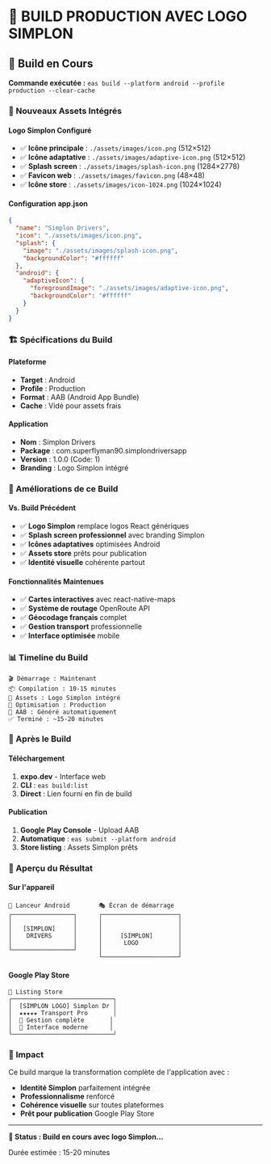 # 🚀 BUILD PRODUCTION AVEC LOGO SIMPLON

## 📱 Build en Cours

**Commande exécutée :** `eas build --platform android --profile production --clear-cache`

### 🎨 Nouveaux Assets Intégrés

#### Logo Simplon Configuré
- ✅ **Icône principale** : `./assets/images/icon.png` (512×512)
- ✅ **Icône adaptative** : `./assets/images/adaptive-icon.png` (512×512) 
- ✅ **Splash screen** : `./assets/images/splash-icon.png` (1284×2778)
- ✅ **Favicon web** : `./assets/images/favicon.png` (48×48)
- ✅ **Icône store** : `./assets/images/icon-1024.png` (1024×1024)

#### Configuration app.json
```json
{
  "name": "Simplon Drivers",
  "icon": "./assets/images/icon.png",
  "splash": {
    "image": "./assets/images/splash-icon.png",
    "backgroundColor": "#ffffff"
  },
  "android": {
    "adaptiveIcon": {
      "foregroundImage": "./assets/images/adaptive-icon.png",
      "backgroundColor": "#ffffff"
    }
  }
}
```

### 🏗️ Spécifications du Build

#### Plateforme
- **Target** : Android
- **Profile** : Production
- **Format** : AAB (Android App Bundle)
- **Cache** : Vidé pour assets frais

#### Application
- **Nom** : Simplon Drivers
- **Package** : com.superflyman90.simplondriversapp
- **Version** : 1.0.0 (Code: 1)
- **Branding** : Logo Simplon intégré

### 🎯 Améliorations de ce Build

#### Vs. Build Précédent
- ✅ **Logo Simplon** remplace logos React génériques
- ✅ **Splash screen professionnel** avec branding Simplon
- ✅ **Icônes adaptatives** optimisées Android
- ✅ **Assets store** prêts pour publication
- ✅ **Identité visuelle** cohérente partout

#### Fonctionnalités Maintenues
- ✅ **Cartes interactives** avec react-native-maps
- ✅ **Système de routage** OpenRoute API
- ✅ **Géocodage français** complet
- ✅ **Gestion transport** professionnelle
- ✅ **Interface optimisée** mobile

### 📊 Timeline du Build

```
🎬 Démarrage : Maintenant
📦 Compilation : 10-15 minutes
🎨 Assets : Logo Simplon intégré
🔧 Optimisation : Production
📱 AAB : Généré automatiquement
✅ Terminé : ~15-20 minutes
```

### 🚀 Après le Build

#### Téléchargement
1. **expo.dev** - Interface web
2. **CLI** : `eas build:list`
3. **Direct** : Lien fourni en fin de build

#### Publication
1. **Google Play Console** - Upload AAB
2. **Automatique** : `eas submit --platform android`
3. **Store listing** : Assets Simplon prêts

### 📱 Aperçu du Résultat

#### Sur l'appareil
```
📱 Lanceur Android        🎭 Écran de démarrage
┌─────────────────┐      ┌─────────────────────┐
│                 │      │                     │
│   [SIMPLON]     │      │                     │
│    DRIVERS      │      │     [SIMPLON]       │
│                 │      │      LOGO           │
└─────────────────┘      │                     │
                         └─────────────────────┘
```

#### Google Play Store
```
🏪 Listing Store
┌────────────────────────────┐
│  [SIMPLON LOGO] Simplon Dr │
│  ★★★★★ Transport Pro       │
│  🚛 Gestion complète       │
│  📱 Interface moderne      │
└────────────────────────────┘
```

### 🎉 Impact

Ce build marque la transformation complète de l'application avec :
- **Identité Simplon** parfaitement intégrée
- **Professionnalisme** renforcé
- **Cohérence visuelle** sur toutes plateformes
- **Prêt pour publication** Google Play Store

---

**🔄 Status : Build en cours avec logo Simplon...**

Durée estimée : 15-20 minutes
